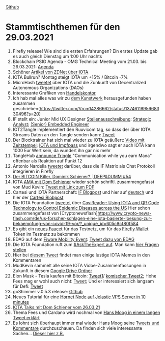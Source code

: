 [Github](https://github.com/iota-community/community-events/tree/main/page/stammtisch/2021-03-29)

# Stammtischthemen für den 29.03.2021

1. Firefly release! Wie sind die ersten Erfahrungen? Ein erstes Update gab es auch gleich Dienstag um 1:00 Uhr nachts
2. Blockchain PSIG Agenda - OMG Technical Meeting vom 21.03. bis 26.03.2021: [Agenda](https://www.omgwiki.org/agendas/2021Q1/BlockchainPSIGCalendar.html) 
3. Schöner [Artikel von ZDNet über IOTA](https://www.zdnet.com/article/iota-still-wants-to-build-a-better-blockchain-and-get-it-right-this-time/)
4. IOTA Bullrun? Montag steigt IOTA um +15% / Bitcoin -7%
5. MicroHash [tweetet](https://twitter.com/micro_hash/status/1374256615377997824?s=20) über IOTA und die Zunkunft von Decentralized Autonomous Organizations (DAOs)
6. Interessante Grafiken von [Handelskontor](https://handelskontor-news.de/news/deutsche-unternehmen-bei-internet-of-things-an-weltspitze-anstieg-der-patentanmeldungen-mit-verweis-auf-iota-von-588-in-2-jahren/)
7. Ich hab mal alles was wir zu [dem Kunstwerk](https://pixeldoggy.com/the-tangler) herausgefunden haben zusammen geschrieben(https://twitter.com/Vrom14286662/status/1374611895668330496?s=20)
8. IF stellt ein: Junior Mid UX Designer [Stellenausschreibung](https://iota.bamboohr.com/jobs/view.php?id=140); [Strategic Analyst](https://iota.bamboohr.com/jobs/view.php?id=139&source=bamboohr); [(Senior) Embedded Engineer](https://iota.bamboohr.com/jobs/view.php?id=141)
9. IOT2Tangle implementiert den Ruuvicom tag, so dass der über IOTA Streams Daten an den Tangle senden kann: [Tweet](https://twitter.com/iot2tangle/status/1374321937581801474?s=20)
10. Der Blocktrainer hat sich mal wieder zu IOTA geäußert: [Video mit Zeitstempel](https://youtu.be/P1DtykNXjp0?t=1693); [IOTA und Impfpass](https://youtu.be/P1DtykNXjp0?t=2294) und irgendwo sagt er auch IOTA kann 1000 Eur Wert sein, da wundert ihn gar nix mehr
11. TangleHub [announce Tringle](https://twitter.com/Tanglehub_eu/status/1374380009255628800?s=19) "Communication while you earn Mana" offenbar als Reaktion auf Punkt 12
12. Antonio Nardella [tweetet](https://twitter.com/antonionardella/status/1374346309449224196?s=20) darüber, dass die IF Matrix als Chat Protokoll integrieren in Firefly
13. [Der BITCOIN Killer, Dominik Schiener? | DEEP&DUMM #54](https://www.youtube.com/watch?v=bKDi2FPBjHw)
14. IOTA [AMA mit Dom Schiener](https://youtu.be/2ku0pTaTNTA) wieder schön schriftl. zusammengefasst von Mud Kevin: [Tweet mit Link zum PDF](https://twitter.com/MudKevin/status/1374908765997203457?s=19)
15. Cartesi und IOTA Partnerschaft: [IF Blogpost](https://blog.iota.org/cartesi-and-iota-partner-to-accelerate-smar-contract-adoption/) und hier auf [deutsch](https://iota-einsteiger-guide.de/cartesi-partnerschaft.html) und hier der [Cartesi Blobpost](https://medium.com/cartesi/cartesi-partners-with-iota-fcb65f8299cd)
16. Die IOTA Foundation [tweetet](https://twitter.com/iota/status/1374673647596670977?s=20) über [CoviReader: Using IOTA and QR Code Technology to Control Epidemic Diseases across the US](https://ieeexplore.ieee.org/document/9376093) Hier schon zusammengefasst von [Cryptonewsflash]https://www.crypto-news-flash.com/de/us-forscher-schlagen-eine-iota-basierte-loesung-zur-bekaempfung-von-covid-19-vor/?_unique_id=605c8cf80f584
17. Es gibt ein [neues Faucet](https://twitter.com/der_muXxer/status/1374881724438568968?s=20) für das Testnetz, um für das [Firefly Wallet](https://blog.iota.org/firefly-beta-release/) Token im Testnetz zu bekommen
18. EDAG auf dem [Fiware Mobility Event](https://www.eventbrite.com/e/fiware-mobility-day-tickets-142704271317): [Tweet dazu von EDAG](https://twitter.com/EDAGGroup/status/1374387981365080070?s=20)
19. Die IOTA Foundation ruft zum [#AskTheExpert auf](https://twitter.com/iota/status/1375039898156163081?s=20). Man kann [hier Fragen stellen](https://iota.stackexchange.com/)
20. Hier bei [diesem Tweet](https://twitter.com/DocumentingIota/status/1374422919988715525?s=20) findet man einige lustige IOTA Memes in den Kommentaren
21. MudKevin sammelt alle seine IOTA Vidoe-Zusammenfassungen in Zukunft in diesem [Google Drive Ordner](https://drive.google.com/drive/folders/1l0z8isYGd2NlI_klGN-DdeK_llNRIDwI)
22. Elon Musk - Tesla kaufen mit Bitcoin: [Tweet1](https://twitter.com/elonmusk/status/1374617643446063105?s=19)/ [komischer Tweet2](https://twitter.com/elonmusk/status/1374619379929772034?s=20); Hohe Fees mag er wohl auch nicht: [Tweet](https://twitter.com/elonmusk/status/1374989895039508481?s=20); Und er interessiert sich langsam für Defi: [Tweet](https://twitter.com/elonmusk/status/1375031060753346564?s=19)
23. goShimmer v.0.5.3 release: [Github](https://github.com/iotaledger/goshimmer/pull/1130)
24. Neues Tutorial für eine [Hornet Node auf Jelastic VPS Server in 10 minutes](https://iotasonicx.medium.com/how-to-install-an-iota-node-on-a-jelastic-vps-in-10-minutes-4ac352d19742)
25. [IOTA Talks mit Dom Schiener vom 26.03.21](https://www.youtube.com/watch?v=8wBV-Gf_8Ms)
26. Thema Fees und Cardano wird nochmal von [Hans Moog in einem langen Tweet erklärt](https://twitter.com/hus_qy/status/1375225192566419459?s=20)
27. Es lohnt sich überhaupt immer mal wieder Hans Moog seine [Tweets und Kommentare](https://web.telegram.org/#/im?p=@IOTA_DACH) durchzuschauen. Da finden sich viele interessante Sachen... [Dieser hier z.B.](https://twitter.com/hus_qy/status/1375235528870748162?s=20)
